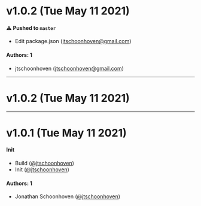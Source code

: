 # v1.0.2 (Tue May 11 2021)

#### ⚠️ Pushed to `master`

- Edit package.json (jtschoonhoven@gmail.com)

#### Authors: 1

- jtschoonhoven (jtschoonhoven@gmail.com)

---

# v1.0.2 (Tue May 11 2021)



---

# v1.0.1 (Tue May 11 2021)

#### Init

- Build ([@jtschoonhoven](https://github.com/jtschoonhoven))
- Init ([@jtschoonhoven](https://github.com/jtschoonhoven))

#### Authors: 1

- Jonathan Schoonhoven ([@jtschoonhoven](https://github.com/jtschoonhoven))
